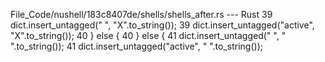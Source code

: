 File_Code/nushell/183c8407de/shells/shells_after.rs --- Rust
39             dict.insert_untagged(" ", "X".to_string());                                                                                                   39             dict.insert_untagged("active", "X".to_string());
40         } else {                                                                                                                                          40         } else {
41             dict.insert_untagged(" ", " ".to_string());                                                                                                   41             dict.insert_untagged("active", " ".to_string());

